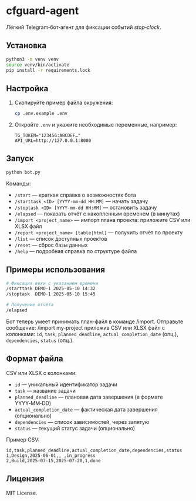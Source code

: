 # cfguard‑agent

Лёгкий Telegram‑бот‑агент для фиксации событий *stop‑clock*.

## Установка

```bash
python3 -m venv venv
source venv/bin/activate
pip install -r requirements.lock
```

## Настройка

1. Скопируйте пример файла окружения:
   ```bash
   cp .env.example .env
   ```
2. Откройте `.env` и укажите необходимые переменные, например:
   ```env
   TG_TOKEN="123456:ABCDEF…"
   API_URL=http://127.0.0.1:8000
   ```

## Запуск

```bash
python bot.py
```

Команды:
* `/start` — краткая справка о возможностях бота
* `/starttask <ID> [YYYY‑mm‑dd HH:MM]` — начать задачу
* `/stoptask <ID> [YYYY‑mm‑dd HH:MM]` — остановить задачу
* `/elapsed` — показать отчёт с накопленным временем (в минутах)
* `/import <project_name>` — импорт плана проекта: приложите CSV или XLSX файл
* `/report <project_name> [table|html]` — получить отчёт по проекту
* `/list` — список доступных проектов
* `/reset` — сброс базы данных
* `/help` — подробная справка по структуре файла

## Примеры использования

```bash
# Фиксация вехи с указанием времени
/starttask DEMO-1 2025-05-10 14:32
/stoptask  DEMO-1 2025-05-10 15:45

# Получение отчёта
/elapsed
```

Бот теперь умеет принимать план-файл в команде /import. Отправьте сообщение:
/import my-project
приложив CSV или XLSX файл с колонками:
`id`, `task`, `planned_deadline`, `actual_completion_date` (опц.), `dependencies`, `status` (опц.).

## Формат файла

CSV или XLSX с колонками:
- `id` — уникальный идентификатор задачи
- `task` — название задачи
- `planned_deadline` — плановая дата завершения (в формате YYYY‑MM‑DD)
- `actual_completion_date` — фактическая дата завершения (опционально)
- `dependencies` — список зависимостей, через запятую
- `status` — текущий статус задачи (опционально)

Пример CSV:
```
id,task,planned_deadline,actual_completion_date,dependencies,status  
1,Design,2025-06-01,, ,in_progress  
2,Build,2025-07-15,2025-07-20,1,done
```

## Лицензия

MIT License.
